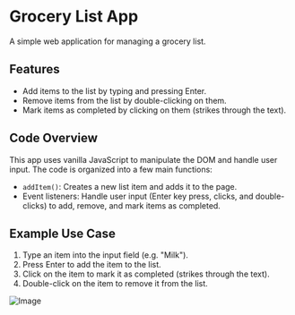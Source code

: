 # Grocery List App

A simple web application for managing a grocery list.

## Features

- Add items to the list by typing and pressing Enter.
- Remove items from the list by double-clicking on them.
- Mark items as completed by clicking on them (strikes through the text).

## Code Overview

This app uses vanilla JavaScript to manipulate the DOM and handle user input. The code is organized into a few main functions:

- `addItem()`: Creates a new list item and adds it to the page.
- Event listeners: Handle user input (Enter key press, clicks, and double-clicks) to add, remove, and mark items as completed.

## Example Use Case

1. Type an item into the input field (e.g. "Milk").
2. Press Enter to add the item to the list.
3. Click on the item to mark it as completed (strikes through the text).
4. Double-click on the item to remove it from the list.

![Image](https://github.com/user-attachments/assets/5dfad668-bcaa-4eab-ac13-7440d603925b)
